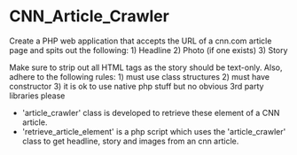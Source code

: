 # CNN_Article_Crawler

Create a PHP web application that accepts the URL of a cnn.com article page and spits out the following:
	1) Headline
	2) Photo (if one exists)
    3) Story
	
Make sure to strip out all HTML tags as the story should be text-only. Also, adhere to the following rules:
    1) must use class structures
    2) must have constructor
    3) it is ok to use native php stuff but no obvious 3rd party libraries please
	
* 'article_crawler' class is developed to retrieve these element of a CNN article.
* 'retrieve_article_element' is a php script which uses the 'article_crawler' class to get headline, story and images from an cnn article.